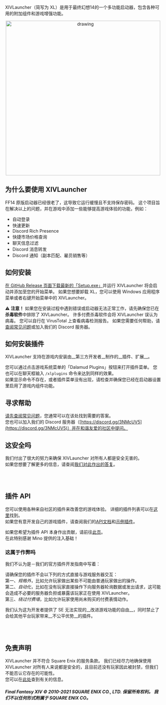 XIVLauncher（简写为 XL）是用于最终幻想14的一个多功能启动器，包含各种可用的附加组件和游戏增强功能。

<p align="center">
  <a href="https://github.com/ottercorp/FFXIVQuickLauncher/releases">
    <img src="https://raw.githubusercontent.com/ottercorp/FFXIVQuickLauncher/master/misc/screenshot.png" alt="drawing" width="500"/>
  </a>
</p>

## 为什么要使用 XIVLauncher

FF14 原版启动器已经很老了，这导致它运行缓慢且不支持保存密码。 这个项目旨在解决以上的问题，并在游戏中添加一些能够提高游戏体验的功能，例如：

* 自动登录
* 快速更新
* Discord Rich Presence
* 快捷市场价格查询
* 聊天信息过滤
* Discord 消息转发
* Discord 通知（副本匹配、雇员销售等）

## 如何安装

[在 GitHub Release 页面下载最新的「Setup.exe」](https://github.com/ottercorp/FFXIVQuickLauncher/releases/latest)并运行 XIVLauncher 将会启动并添加至您的开始菜单。 如果您想要卸载 XL，您可以使用 Windows 应用程序菜单或者右键开始菜单中的 XIVLauncher。

⚠ <b>注意！</b> 如果您在安装过程中遇到错误或启动器无法正常工作，请先确保您已在<b>杀毒软件</b>中排除了 XIVLauncher。 许多付费杀毒软件会将 XIVLauncher 误认为病毒。 您可以自行在 VirusTotal 上查看病毒检测报告。 如果您需要任何帮助，请[查阅常见问题](https://ottercorp.github.io/faq/xl_troubleshooting#q-how-do-i-whitelist-xivlauncher-and-dalamud-so-my-antivirus-leaves-them-alone)或加入我们的 Discord 服务器。

## 如何安装插件
XIVLauncher 支持在游戏内安装由__第三方开发者__制作的__插件、扩展__。

您可以通过点击游戏系统菜单的「Dalamud Plugins」按钮来打开插件菜单。 您也可以在聊天框输入 `/xlplugins` 命令来达到同样的效果。<br>如果显示命令不存在，或者插件菜单没有出现，请检查并确保您已经在启动器设置里启用了游戏内组件功能。

## 寻求帮助
[请先查阅常见问题](https://ottercorp.github.io/faq/)，您通常可以在该处找到需要的答案。<br>您也可以加入我们的 Discord 服务器（[https://discord.gg/3NMcUV5](https://discord.gg/3NMcUV5)）并在和谐友爱的社区中提问。

## 这安全吗
我们付出了很大的努力来确保 XIVLauncher 对所有人都是安全无害的。<br>如果您想要了解更多的信息，请查阅[我们对此作出的答复](https://ottercorp.github.io/faq/xl_troubleshooting#q-are-xivlauncher-dalamud-and-dalamud-plugins-safe-to-use)。

<br>
<br>

## 插件 API

您可以使用各种来自社区的插件来改善您的游戏体验。 详细的插件列表可以在[这里](https://ottercorp.github.io/DalamudPlugins/plugins)找到。 <br>如果您有意开发自己的游戏插件，请查阅我们的[API文档](https://ottercorp.github.io/Dalamud/api/index.html)和[示例插件](https://github.com/goatcorp/SamplePlugin)。

如果您希望为插件 API 本身作出贡献，请前往[此页](https://github.com/goatcorp/Dalamud)。<br>在此特别感谢 Mino 提供的注入基础！

### 这属于作弊吗

我们不认为是－我们的官方插件开发指南中写着：<br>

请确保您的插件不会以下列的方式直接与游戏服务器交互： <br>第一、*规格外*，比如允许玩家做出某些不可能由普通玩家做出的操作。 <br>第二、*自动化*，比如在没有玩家直接操作下向服务器轮询数据或发出请求，这可能会造成不必要的服务器负担或暴露该玩家正在使用 XIVLauncher。 <br>第三、*绕过付费墙*，比如允许玩家使用尚未购买的付费表情动作。

我们认为这为开发者提供了 SE 无法实现的__改进游戏功能的自由__，同时禁止了会给其他平台玩家带来__不公平优势__的插件。

<br>
<br>

## 免责声明
XIVLauncher 并不符合 Square Enix 的服务条款。 我们已经尽力地确保使用 XIVLauncher 对所有人来说都是安全的，且目前还没有玩家因此被封禁，但我们不能否认它存在的可能性。<br>您可以在[此处](https://ottercorp.github.io/faq/xl_troubleshooting#q-are-xivlauncher-dalamud-and-dalamud-plugins-safe-to-use)查到有关的信息。

##### Final Fantasy XIV © 2010-2021 SQUARE ENIX CO., LTD. 保留所有权利。 我们不以任何形式附属于 SQUARE ENIX CO。
